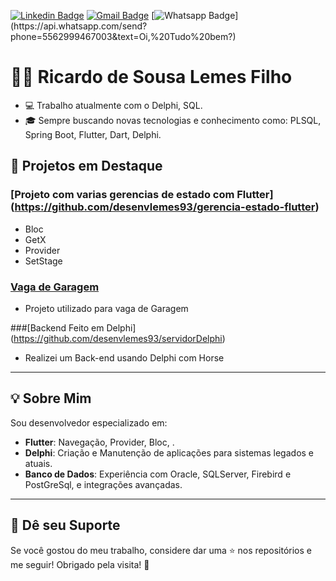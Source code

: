 
[![Linkedin Badge](https://img.shields.io/badge/-LinkedIn-blue?style=flat-square&logo=Linkedin&logoColor=white&link=https://www.linkedin.com/in/ricardolemesf/)](https://www.linkedin.com/in/ricardolemesf/) 
 [![Gmail Badge](https://img.shields.io/badge/-Gmail-c14438?style=flat-square&logo=Gmail&logoColor=white&link=mailto:lemesricardo93@gmail.com)](mailto:lemesricardo93@gmail.com)
 [![Whatsapp Badge](https://img.shields.io/badge/-Whatsapp-4CA143?style=flat-square&labelColor=4CA143&logo=whatsapp&logoColor=white&link=https://api.whatsapp.com/send?phone=5562999467003&text=Oi,%20Tudo%20bem?)](https://api.whatsapp.com/send?phone=5562999467003&text=Oi,%20Tudo%20bem?)

# 🧑‍💻 Ricardo de Sousa Lemes Filho


- 💻 Trabalho atualmente com o Delphi, SQL. 
- 🎓 Sempre buscando novas tecnologias e conhecimento como: PLSQL,  Spring Boot, Flutter, Dart, Delphi.

## 📁 Projetos em Destaque

### [Projeto com varias gerencias de estado com Flutter] (https://github.com/desenvlemes93/gerencia-estado-flutter)
- Bloc
- GetX
- Provider
- SetStage

### [Vaga de Garagem](https://github.com/desenvlemes93/vaga_garagem_comBloc)
- Projeto utilizado para vaga de Garagem

###[Backend Feito em Delphi] (https://github.com/desenvlemes93/servidorDelphi)
- Realizei um Back-end usando Delphi com Horse

---

## 💡 Sobre Mim

Sou desenvolvedor especializado em:
- **Flutter**: Navegação, Provider, Bloc, .
- **Delphi**: Criação e Manutenção de aplicações para sistemas legados e atuais.
- **Banco de Dados**: Experiência com Oracle, SQLServer, Firebird e PostGreSql, e integrações avançadas.

---
## 🌟 Dê seu Suporte

Se você gostou do meu trabalho, considere dar uma ⭐ nos repositórios e me seguir! Obrigado pela visita! 🙌

<!--
**lemesricardo93/lemesricardo93** is a ✨ _special_ ✨ repository because its `README.md` (this file) appears on your GitHub profile.

Here are some ideas to get you started:

- 🔭 I’m currently working on ...
- 🌱 I’m currently learning ...
- 👯 I’m looking to collaborate on ...
- 🤔 I’m looking for help with ...
- 💬 Ask me about ...
- 📫 How to reach me: ...
- 😄 Pronouns: ...
- ⚡ Fun fact: ...
-->
